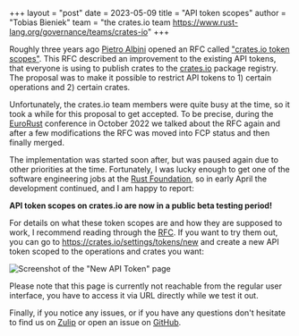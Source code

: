 +++
layout = "post"
date = 2023-05-09
title = "API token scopes"
author = "Tobias Bieniek"
team = "the crates.io team <https://www.rust-lang.org/governance/teams/crates-io>"
+++

Roughly three years ago [Pietro Albini](https://github.com/pietroalbini) opened an RFC called ["crates.io token scopes"](https://github.com/rust-lang/rfcs/pull/2947). This RFC described an improvement to the existing API tokens, that everyone is using to publish crates to the [crates.io](https://crates.io/) package registry. The proposal was to make it possible to restrict API tokens to 1) certain operations and 2) certain crates.

Unfortunately, the crates.io team members were quite busy at the time, so it took a while for this proposal to get accepted. To be precise, during the [EuroRust](https://eurorust.eu) conference in October 2022 we talked about the RFC again and after a few modifications the RFC was moved into FCP status and then finally merged.

The implementation was started soon after, but was paused again due to other priorities at the time. Fortunately, I was lucky enough to get one of the software engineering jobs at the [Rust Foundation](https://rustfoundation.org/), so in early April the development continued, and I am happy to report:

**API token scopes on crates.io are now in a public beta testing period!**

For details on what these token scopes are and how they are supposed to work, I recommend reading through the [RFC](https://github.com/rust-lang/rfcs/pull/2947). If you want to try them out, you can go to <https://crates.io/settings/tokens/new> and create a new API token scoped to the operations and crates you want:

![Screenshot of the "New API Token" page](../../../../images/inside-rust/2023-05-09-api-token-scopes/screenshot.png)

Please note that this page is currently not reachable from the regular user interface, you have to access it via URL directly while we test it out.

Finally, if you notice any issues, or if you have any questions don't hesitate to find us on [Zulip](https://rust-lang.zulipchat.com/#narrow/stream/318791-t-crates-io/topic/token.20scopes) or open an issue on [GitHub](https://github.com/rust-lang/crates.io/issues/new/choose).
